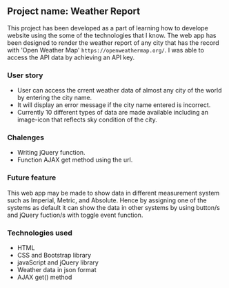 ## Project name: Weather Report

This project has been developed as a part of learning how to develope website using the some of the technologies that I know. The web app has been designed to render the weather report of any city that has the record with 'Open Weather Map' `https://openweathermap.org/`. I was able to access the API data by achieving an API key.

### User story

* User can access the crrent weather data of almost any city of the world by entering the city name. 
* It will display an error message if the city name entered is incorrect.
* Currently 10 different types of data are made available including an image-icon that reflects sky condition of the city.

### Chalenges

* Writing jQuery function. 
* Function AJAX get method using the url.

### Future feature

This web app may be made to show data in different measurement system such as Imperial, Metric, and Absolute. Hence by assigning one of the systems as default it can show the data in other systems by using button/s and jQuery fuction/s with toggle event function.

### Technologies used

* HTML
* CSS and Bootstrap library
* javaScript and jQuery library
* Weather data in json format
* AJAX get() method
